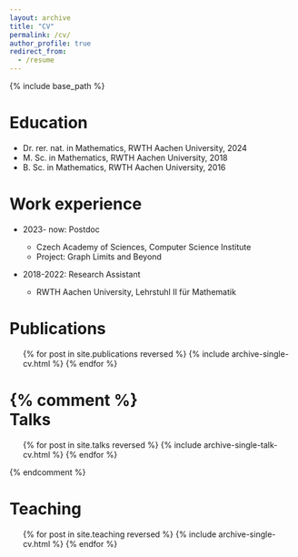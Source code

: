 ```yaml
---
layout: archive
title: "CV"
permalink: /cv/
author_profile: true
redirect_from:
  - /resume
---
```


{% include base_path %}

Education
======
* Dr. rer. nat. in Mathematics, RWTH Aachen University, 2024
* M. Sc. in Mathematics, RWTH Aachen University, 2018
* B. Sc. in Mathematics, RWTH Aachen University, 2016

Work experience
======
* 2023- now: Postdoc
  * Czech Academy of Sciences, Computer Science Institute
  * Project: Graph Limits and Beyond

* 2018-2022: Research Assistant
  * RWTH Aachen University, Lehrstuhl II für Mathematik

  

Publications
======
  <ul>{% for post in site.publications reversed %}
    {% include archive-single-cv.html %}
  {% endfor %}</ul>

{% comment %}  
Talks
======
  <ul>{% for post in site.talks reversed %}
    {% include archive-single-talk-cv.html  %}
  {% endfor %}</ul>
{% endcomment %}
  
Teaching
======
  <ul>{% for post in site.teaching reversed %}
    {% include archive-single-cv.html %}
  {% endfor %}</ul>
  
